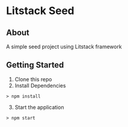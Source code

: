 # Litstack Seed

## About

A simple seed project using Litstack framework

## Getting Started

1. Clone this repo
2. Install Dependencies
```
> npm install
```
3. Start the application
```
> npm start
```